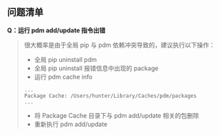 ## 问题清单

**Q：运行 pdm add/update 指令出错**

> 很大概率是由于全局 pip 与 pdm 依赖冲突导致的，建议执行以下操作：
> * 全局 pip uninstall pdm
> * 全局 pip uninstall 报错信息中出现的 package
> * 运行 pdm cache info
> ```
> ...
> Package Cache: /Users/hunter/Library/Caches/pdm/packages
> ...
> ```
> * 将 Package Cache 目录下与 pdm add/update 相关的包删除
> * 重新执行 pdm add/update
